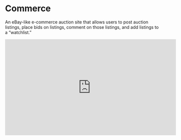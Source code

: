 # Commerce
An eBay-like e-commerce auction site that allows users to post auction listings, place bids on listings, comment on those listings, and add listings to a “watchlist.”


<iframe width="560" height="315" src="https://www.youtube.com/embed/BinZOXTGBFM" frameborder="0" allow="accelerometer; autoplay; clipboard-write; encrypted-media; gyroscope; picture-in-picture" allowfullscreen></iframe>

